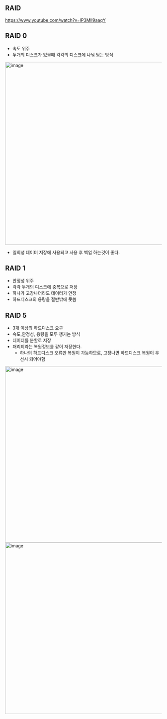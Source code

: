 ## RAID

https://www.youtube.com/watch?v=lP3MlI9aaqY

## RAID 0
+ 속도 위주
+ 두개의 디스크가 있을때 각각의 디스크에 나눠 담는 방식

<img width="588" alt="image" src="https://github.com/HyangKeunChoi/TIL-Today-I-Learned-/assets/49984996/ff488a04-4dbc-4c1f-a7ff-c0bfa4b9f341">

+ 일회성 데이터 저장에 사용되고 사용 후 백업 하는것이 좋다.

## RAID 1
+ 안정성 위주
+ 각각 두개의 디스크에 중복으로 저장
+ 하나가 고장나더라도 데이터가 안정
+ 하드디스크의 용량을 절반밖에 못씀

## RAID 5
+ 3개 이상의 하드디스크 요구
+ 속도,안정성, 용량을 모두 챙기는 방식
+ 데이터를 분할로 저장
+ 패리티라는 복원정보를 같이 저장한다.
  - 하나의 하드디스크 오류만 복원이 가능하므로, 고장나면 하드디스크 복원이 우선시 되어야함

<img width="567" alt="image" src="https://github.com/HyangKeunChoi/TIL-Today-I-Learned-/assets/49984996/894b617a-8358-43fc-95d3-a5b83ad4b161">

<img width="552" alt="image" src="https://github.com/HyangKeunChoi/TIL-Today-I-Learned-/assets/49984996/f19fdaee-4c3b-4596-b845-60b8776187fa">
